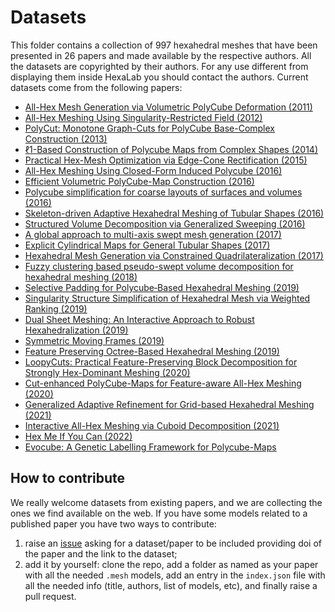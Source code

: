 # Datasets
This folder contains a collection of 997 hexahedral meshes that have been presented in 26 papers and made available by the respective authors. All the datasets are copyrighted by their authors. For any use different from displaying them inside HexaLab you should contact the authors.
Current datasets come from the following papers:

- [All-Hex Mesh Generation via Volumetric PolyCube Deformation (2011)](https://doi.org/10.1111/j.1467-8659.2011.02015.x)
- [All-Hex Meshing Using Singularity-Restricted Field (2012)](http://doi.org/10.1145/2366145.2366196)
- [PolyCut: Monotone Graph-Cuts for PolyCube Base-Complex Construction (2013)](https://doi.org/10.1145/2508363.2508388)
- [ℓ1-Based Construction of Polycube Maps from Complex Shapes (2014)](https://doi.org/10.1145/2602141)
- [Practical Hex-Mesh Optimization via Edge-Cone Rectification (2015)](http://doi.org/10.1145/2766905)
- [All-Hex Meshing Using Closed-Form Induced Polycube (2016)](http://doi.org/10.1145/2897824.2925957)
- [Efficient Volumetric PolyCube-Map Construction (2016)](http://doi.org/10.1111/cgf.13007)
- [Polycube simplification for coarse layouts of surfaces and volumes (2016)](http://doi.org/10.1111/cgf.12959 )
- [Skeleton-driven Adaptive Hexahedral Meshing of Tubular Shapes (2016)](http://doi.org/10.1111/cgf.13021)
- [Structured Volume Decomposition via Generalized Sweeping (2016)](http://doi.org/10.1109/TVCG.2015.2473835)
- [A global approach to multi-axis swept mesh generation (2017)](https://doi.org/10.1016/j.proeng.2017.09.817)
- [Explicit Cylindrical Maps for General Tubular Shapes (2017)](https://doi.org/10.1016/j.cad.2017.05.002)
- [Hexahedral Mesh Generation via Constrained Quadrilateralization (2017)](http://doi.org/10.1371/journal.pone.0177603)
- [Fuzzy clustering based pseudo-swept volume decomposition for hexahedral meshing (2018)](https://doi.org/10.1016/j.cad.2017.10.001)
- [Selective Padding for Polycube‐Based Hexahedral Meshing (2019)](https://doi.org/10.1111/cgf.13593)
- [Singularity Structure Simplification of Hexahedral Mesh via Weighted Ranking (2019)](https://arxiv.org/abs/1901.00238)
- [Dual Sheet Meshing: An Interactive Approach to Robust Hexahedralization (2019)](https://diglib.eg.org/handle/10.1111/cgf13617)
- [Symmetric Moving Frames (2019)](https://www.cs.cmu.edu/~kmcrane/Projects/SymmetricMovingFrames/index.html)
- [Feature Preserving Octree-Based Hexahedral Meshing (2019)](https://gaoxifeng.github.io/)
- [LoopyCuts: Practical Feature-Preserving Block Decomposition for Strongly Hex-Dominant Meshing (2020)](https://github.com/mlivesu/LoopyCuts)
- [Cut-enhanced PolyCube-Maps for Feature-aware All-Hex Meshing (2020)](https://guohaoxiang.github.io/projects/ce_polycube.html)
- [Generalized Adaptive Refinement for Grid-based Hexahedral Meshing (2021)](https://doi.org/10.1145/3478513.3480508)
- [Interactive All-Hex Meshing via Cuboid Decomposition (2021)](https://doi.org/10.1145/3478513.3480568) 
- [Hex Me If You Can (2022)](https://doi.org/10.1111/cgf.14608) 
- [Evocube: A Genetic Labelling Framework for Polycube-Maps](https://doi.org/10.1111/cgf.14649) 

## How to contribute
We really welcome datasets from existing papers, and we are collecting the ones we find available on the web. If you have some models related to a published paper you have two ways to contribute:
1) raise an [issue](https://github.com/cnr-isti-vclab/HexaLab/issues) asking for a dataset/paper to be included providing doi of the paper and the link to the dataset;
2) add it by yourself: clone the repo, add a folder as named as your paper with all the needed `.mesh` models, add an entry in the `index.json` file with all the needed info (title, authors, list of models, etc), and finally raise a pull request.
